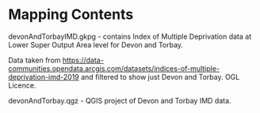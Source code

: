 # Mapping Contents

devonAndTorbayIMD.gkpg - contains Index of Multiple Deprivation data at Lower Super Output Area level for Devon and Torbay.

Data taken from https://data-communities.opendata.arcgis.com/datasets/indices-of-multiple-deprivation-imd-2019 and filtered to show just Devon and Torbay. OGL Licence.

devonAndTorbay.qgz - QGIS project of Devon and Torbay IMD data.